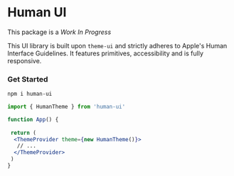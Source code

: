 # Human UI

This package is a _Work In Progress_

This UI library is built upon `theme-ui` and strictly adheres to Apple's Human Interface Guidelines. It features primitives, accessibility and is fully responsive.

### Get Started

```bash
npm i human-ui
```

```jsx
import { HumanTheme } from 'human-ui'

function App() {
 
 return (
  <ThemeProvider theme={new HumanTheme()}>
   // ...
  </ThemeProvider>
 )
}
```
